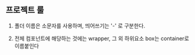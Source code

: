 ## 프로젝트 룰

1. 폴더 이름은 소문자를 사용하며, 띄어쓰기는 '-' 로 구분한다.

2. 전체 컴포넌트에 해당하는 것에는 wrapper,
   그 외 하위요소 box는 container로 이름붙인다
